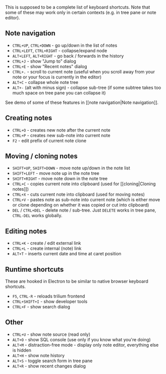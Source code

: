This is supposed to be a complete list of keyboard shortcuts. Note that some of these may work only in certain contexts (e.g. in tree pane or note editor).

## Note navigation

* ```CTRL+UP```, ```CTRL+DOWN``` - go up/down in the list of notes
* ```CTRL+LEFT```, ```CTRL+RIGHT``` - collapse/expand node
* ```ALT+LEFT```, ```ALT+RIGHT``` - go back / forwards in the history
* ```CTRL+J``` - show "Jump to" dialog
* ```CTRL+E``` - show "Recent notes" dialog
* ```CTRL+.``` - scroll to current note (useful when you scroll away from your note or your focus is currently in the editor)
* ```ALT+C``` - collapse whole note tree
* ```ALT+-``` (alt with minus sign) - collapse sub-tree (if some subtree takes too much space on tree pane you can collapse it)

See demo of some of these features in [[note navigation|Note navigation]].

## Creating notes

* ```CTRL+O``` - creates new note after the current note
* ```CTRL+P``` - creates new sub-note into current note
* ```F2``` - edit prefix of current note clone

## Moving / cloning notes

* ```SHIFT+UP```, ```SHIFT+DOWN``` - move note up/down in the note list
* ```SHIFT+LEFT``` - move note up in the note tree
* ```SHIFT+RIGHT``` - move note down in the note tree 
* ```CTRL+C``` - copies current note into clipboard (used for [[cloning|Cloning notes]])
* ```CTRL+X``` - cuts current note into clipboard (used for moving notes)
* ```CTRL+V``` - pastes note as sub-note into current note (which is either move or clone depending on whether it was copied or cut into clipboard)
* ```DEL``` / ```CTRL+DEL``` - delete note / sub-tree. Just ```DELETE``` works in tree pane, ```CTRL-DEL``` works globally.

## Editing notes

* ```CTRL+K``` - create / edit external link
* ```CTRL+L``` - create internal (note) link
* ```ALT+T``` - inserts current date and time at caret position

## Runtime shortcuts

These are hooked in Electron to be similar to native browser keyboard shortcuts.

* ```F5```, ```CTRL-R``` - reloads trilium frontend
* ```CTRL+SHIFT+I``` - show developer tools
* ```CTRL+F``` - show search dialog

## Other

* ```CTRL+U``` - show note source (read only)
* ```ALT+O``` - show SQL console (use only if you know what you're doing)
* ```ALT+M``` - distraction-free mode - display only note editor, everything else is hidden
* ```ALT+H``` - show note history
* ```ALT+S``` - toggle search form in tree pane
* ```ALT+R``` - show recent changes dialog
